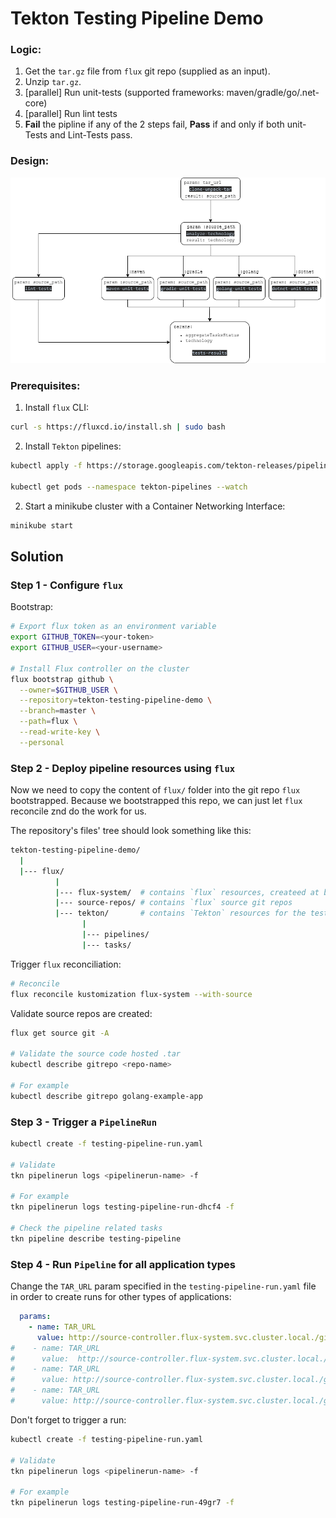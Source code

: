 # Tekton Testing Pipeline Demo

### Logic:
1. Get the `tar.gz` file from `flux` git repo (supplied as an input).
2. Unzip `tar.gz`.
3. [parallel] Run unit-tests (supported frameworks: maven/gradle/go/.net-core)
4. [parallel] Run lint tests
5. **Fail** the pipline if any of the 2 steps fail, **Pass** if and only if both unit-Tests and Lint-Tests pass.

### Design:
![](design.png)

### Prerequisites:
1. Install `flux` CLI:
```bash
curl -s https://fluxcd.io/install.sh | sudo bash 
```
2. Install `Tekton` pipelines:
```bash
kubectl apply -f https://storage.googleapis.com/tekton-releases/pipeline/latest/release.yaml

kubectl get pods --namespace tekton-pipelines --watch
```
2. Start a minikube cluster with a Container Networking Interface:
```bash
minikube start 
```

## Solution
### Step 1 - Configure `flux`

Bootstrap:
```bash
# Export flux token as an environment variable
export GITHUB_TOKEN=<your-token>
export GITHUB_USER=<your-username>

# Install Flux controller on the cluster
flux bootstrap github \
  --owner=$GITHUB_USER \
  --repository=tekton-testing-pipeline-demo \
  --branch=master \
  --path=flux \
  --read-write-key \
  --personal
```

### Step 2 - Deploy pipeline resources using `flux`
Now we need to copy the content of `flux/` folder into the git repo `flux` bootstrapped.
Because we bootstrapped this repo, we can just let `flux` reconcile znd do the work for us.

The repository's files' tree should look something like this:
```bash
tekton-testing-pipeline-demo/
  |
  |--- flux/
          |
          |--- flux-system/  # contains `flux` resources, createed at bootstrap.
          |--- source-repos/ # contains `flux` source git repos
          |--- tekton/       # contains `Tekton` resources for the testing pipeline
                |
                |--- pipelines/
                |--- tasks/
```
Trigger `flux` reconciliation:
```bash
# Reconcile
flux reconcile kustomization flux-system --with-source
```

Validate source repos are created:
```bash
flux get source git -A

# Validate the source code hosted .tar 
kubectl describe gitrepo <repo-name>

# For example
kubectl describe gitrepo golang-example-app
```

### Step 3 - Trigger a `PipelineRun`
```bash
kubectl create -f testing-pipeline-run.yaml

# Validate
tkn pipelinerun logs <pipelinerun-name> -f

# For example
tkn pipelinerun logs testing-pipeline-run-dhcf4 -f

# Check the pipeline related tasks
tkn pipeline describe testing-pipeline
```

### Step 4 - Run `Pipeline` for all application types
Change the `TAR_URL` param specified in the `testing-pipeline-run.yaml` file in order to create runs for other types of applications:
```yaml
  params:
    - name: TAR_URL
      value: http://source-controller.flux-system.svc.cluster.local./gitrepository/default/maven-example-app/latest.tar.gz
#    - name: TAR_URL
#      value:  http://source-controller.flux-system.svc.cluster.local./gitrepository/default/gradle-example-app/latest.tar.gz
#    - name: TAR_URL
#      value: http://source-controller.flux-system.svc.cluster.local./gitrepository/default/golang-example-app/latest.tar.gz
#    - name: TAR_URL
#      value: http://source-controller.flux-system.svc.cluster.local./gitrepository/default/dotnet-example-app/latest.tar.gz
```
Don't forget to trigger a run:
```bash
kubectl create -f testing-pipeline-run.yaml

# Validate
tkn pipelinerun logs <pipelinerun-name> -f

# For example
tkn pipelinerun logs testing-pipeline-run-49gr7 -f
```